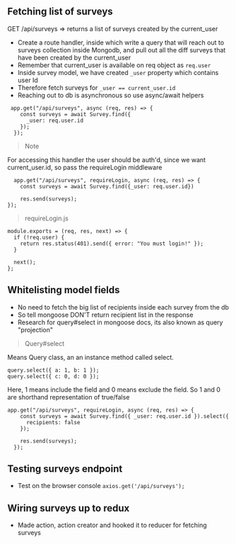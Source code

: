 ## Fetching list of surveys

GET /api/surveys => returns a list of surveys created by the current_user

- Create a route handler, inside which write a query that will reach out to surveys collection inside Mongodb, and pull out all the diff surveys that have been created by the current_user
- Remember that current_user is available on req object as `req.user`
- Inside survey model, we have created `_user` property which contains user Id
- Therefore fetch surveys for `_user == current_user.id`
- Reaching out to db is asynchronous so use async/await helpers

```
 app.get("/api/surveys", async (req, res) => {
    const surveys = await Survey.find({
      _user: req.user.id
    });
  });
```

> Note

For accessing this handler the user should be auth'd, since we want current_user.id, so pass the requireLogin middleware

```
  app.get("/api/surveys", requireLogin, async (req, res) => {
    const surveys = await Survey.find({_user: req.user.id})

    res.send(surveys);
});

```


> requireLogin.js


```
module.exports = (req, res, next) => {
  if (!req.user) {
    return res.status(401).send({ error: "You must login!" });
  }

  next();
};
```


## Whitelisting model fields

- No need to fetch the big list of recipients inside each survey from the db
- So tell mongoose DON'T return recipient list in the response
- Research for query#select in mongoose docs, its also known as query "projection"

> Query#select

Means Query class, an an instance method called select.

```
query.select({ a: 1, b: 1 });
query.select({ c: 0, d: 0 });
```

Here, 1 means include the field and 0 means exclude the field. So 1 and 0 are shorthand representation of true/false


```
app.get("/api/surveys", requireLogin, async (req, res) => {
    const surveys = await Survey.find({ _user: req.user.id }).select({
      recipients: false
    });

    res.send(surveys);
  });
```


## Testing surveys endpoint

- Test on the browser console `axios.get('/api/surveys');`



## Wiring surveys up to redux
- Made action, action creator and hooked it to reducer for fetching surveys